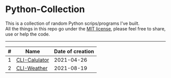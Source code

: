 # Python-Collection
This is a collection of random Python scrips/programs I've built.  
All the things in this repo go under the [MIT license](https://github.com/PaneradFisk/Python-Collection/blob/main/LICENSE), please feel free to share, use or help the code.
* * *
| # | Name | Date of creation |
|-|-|-|
| 1 |[CLI-Calulator](https://github.com/PaneradFisk/python-collection/blob/main/calculator/cli-calc.py)| 2021-04-26 |
| 2 |[CLI-Weather](https://github.com/PaneradFisk/python-collection/blob/main/weather/weather.py)| 2021-08-19 |
